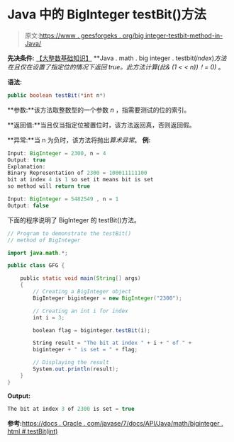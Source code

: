 # Java 中的 BigInteger testBit()方法

> 原文:[https://www . geesforgeks . org/big integer-testbit-method-in-Java/](https://www.geeksforgeeks.org/biginteger-testbit-method-in-java/)

**先决条件:** [【大整数基础知识】](https://www.geeksforgeeks.org/biginteger-class-in-java/)
**Java . math . big integer . testbit(*index*)**方法在且仅在设置了指定位的情况下返回 true。此方法计算*(此& (1 < < n))！= 0)* 。

**语法:**

```java
public boolean testBit(*int n*)
```

**参数:**该方法取整数型的一个参数 *n* ，指需要测试的位的索引。

**返回值:**当且仅当指定位被置位时，该方法返回真，否则返回假。

**异常:**当 n 为负时，该方法将抛出*算术异常*。
**例:**

```java
Input: BigInteger = 2300, n = 4
Output: true
Explanation:
Binary Representation of 2300 = 100011111100
bit at index 4 is 1 so set it means bit is set
so method will return true

Input: BigInteger = 5482549 , n = 1
Output: false

```

下面的程序说明了 BigInteger 的 testBit()方法。

```java
// Program to demonstrate the testBit()
// method of BigInteger

import java.math.*;

public class GFG {

    public static void main(String[] args)
    {
        // Creating a BigInteger object
        BigInteger biginteger = new BigInteger("2300");

        // Creating an int i for index
        int i = 3;

        boolean flag = biginteger.testBit(i);

        String result = "The bit at index " + i + " of " + 
        biginteger + " is set = " + flag;

        // Displaying the result
        System.out.println(result);
    }
}
```

**Output:**

```java
The bit at index 3 of 2300 is set = true

```

**参考:**[https://docs . Oracle . com/javase/7/docs/API/Java/math/biginteger . html # testBit(int)](https://docs.oracle.com/javase/7/docs/api/java/math/BigInteger.html#testBit(int))